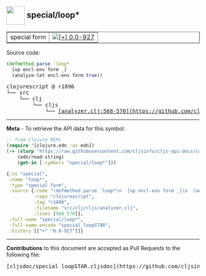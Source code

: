 ## <img width="48px" valign="middle" src="http://i.imgur.com/Hi20huC.png"> special/loop\*

 <table border="1">
<tr>

<td>special form</td>
<td><a href="https://github.com/cljsinfo/cljs-api-docs/tree/0.0-927"><img valign="middle" alt="[+] 0.0-927" src="https://img.shields.io/badge/+-0.0--927-lightgrey.svg"></a> </td>
</tr>
</table>






Source code:

```clj
(defmethod parse 'loop*
  [op encl-env form _]
  (analyze-let encl-env form true))
```

 <pre>
clojurescript @ r1896
└── src
    └── clj
        └── cljs
            └── <ins>[analyzer.clj:568-570](https://github.com/clojure/clojurescript/blob/r1896/src/clj/cljs/analyzer.clj#L568-L570)</ins>
</pre>


---

__Meta__ - To retrieve the API data for this symbol:

```clj
;; from Clojure REPL
(require '[clojure.edn :as edn])
(-> (slurp "https://raw.githubusercontent.com/cljsinfo/cljs-api-docs/catalog/cljs-api.edn")
    (edn/read-string)
    (get-in [:symbols "special/loop*"]))
```

```clj
{:ns "special",
 :name "loop*",
 :type "special form",
 :source {:code "(defmethod parse 'loop*\n  [op encl-env form _]\n  (analyze-let encl-env form true))",
          :repo "clojurescript",
          :tag "r1896",
          :filename "src/clj/cljs/analyzer.clj",
          :lines [568 570]},
 :full-name "special/loop*",
 :full-name-encode "special_loopSTAR",
 :history [["+" "0.0-927"]]}

```

---

__Contributions__ to this document are accepted as Pull Requests to the following file:

 <pre>
[cljsdoc/special_loopSTAR.cljsdoc](https://github.com/cljsinfo/cljs-api-docs/blob/master/cljsdoc/special_loopSTAR.cljsdoc)
</pre>


